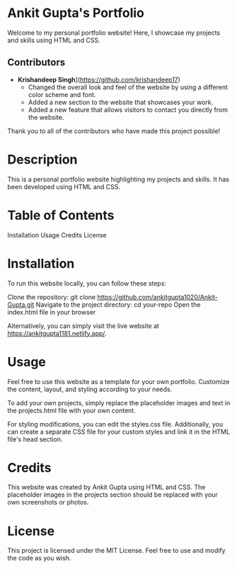 # Ankit Gupta's Portfolio
Welcome to my personal portfolio website! Here, I showcase my projects and skills using HTML and CSS.

## Contributors

* **Krishandeep Singh**](https://github.com/krishandeep17)
    * Changed the overall look and feel of the website by using a different color scheme and font.
    * Added a new section to the website that showcases your work.
    * Added a new feature that allows visitors to contact you directly from the website.

Thank you to all of the contributors who have made this project possible!

# Description

 This is a personal portfolio website highlighting my projects and skills. It has been developed using HTML and CSS.

# Table of Contents
Installation
Usage
Credits
License

# Installation
To run this website locally, you can follow these steps:

Clone the repository: git clone https://github.com/ankitgupta1020/Ankit-Gupta.git
Navigate to the project directory: cd your-repo
Open the index.html file in your browser

Alternatively, you can simply visit the live website at https://ankitgupta1181.netlify.app/.

# Usage
Feel free to use this website as a template for your own portfolio. Customize the content, layout, and styling according to your needs.

To add your own projects, simply replace the placeholder images and text in the projects.html file with your own content.

For styling modifications, you can edit the styles.css file. Additionally, you can create a separate CSS file for your custom styles and link it in the HTML file's head section.

# Credits

This website was created by Ankit Gupta using HTML and CSS. The placeholder images in the projects section should be replaced with your own screenshots or photos.

# License
This project is licensed under the MIT License. Feel free to use and modify the code as you wish.

